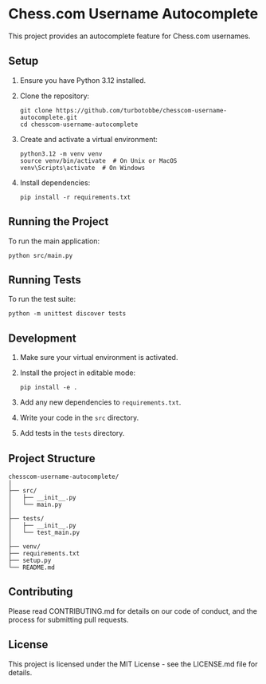 # Chess.com Username Autocomplete

This project provides an autocomplete feature for Chess.com usernames.

## Setup

1. Ensure you have Python 3.12 installed.

2. Clone the repository:
   ```
   git clone https://github.com/turbotobbe/chesscom-username-autocomplete.git
   cd chesscom-username-autocomplete
   ```

3. Create and activate a virtual environment:
   ```
   python3.12 -m venv venv
   source venv/bin/activate  # On Unix or MacOS
   venv\Scripts\activate  # On Windows
   ```

4. Install dependencies:
   ```
   pip install -r requirements.txt
   ```

## Running the Project

To run the main application:

```
python src/main.py
```

## Running Tests

To run the test suite:

```
python -m unittest discover tests
```

## Development

1. Make sure your virtual environment is activated.

2. Install the project in editable mode:
   ```
   pip install -e .
   ```

3. Add any new dependencies to `requirements.txt`.

4. Write your code in the `src` directory.

5. Add tests in the `tests` directory.

## Project Structure

```
chesscom-username-autocomplete/
│
├── src/
│   ├── __init__.py
│   └── main.py
│
├── tests/
│   ├── __init__.py
│   └── test_main.py
│
├── venv/
├── requirements.txt
├── setup.py
└── README.md
```

## Contributing

Please read CONTRIBUTING.md for details on our code of conduct, and the process for submitting pull requests.

## License

This project is licensed under the MIT License - see the LICENSE.md file for details.